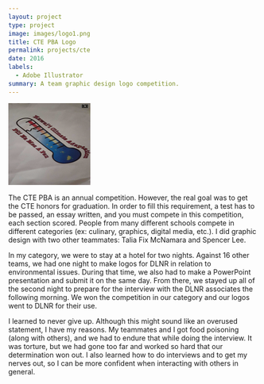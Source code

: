 ```yaml
---
layout: project
type: project
image: images/logo1.png
title: CTE PBA Logo
permalink: projects/cte
date: 2016
labels:
  - Adobe Illustrator
summary: A team graphic design logo competition.
---
```


<img class="ui medium right floated rounded image" src="../images/logo1.png">

The CTE PBA is an annual competition.  However, the real goal was to get the CTE honors for graduation.  In order to fill this requirement, a test has to be passed, an essay written, and you must compete in this competition, each section scored.  People from many different schools compete in different categories (ex: culinary, graphics, digital media, etc.).  I did graphic design with two other teammates: Talia Fix McNamara and Spencer Lee. 

In my category, we were to stay at a hotel for two nights.  Against 16 other teams, we had one night to make logos for DLNR in relation to environmental issues.  During that time, we also had to make a PowerPoint presentation and submit it on the same day.  From there, we stayed up all of the second night to prepare for the interview with the DLNR associates the following morning.  We won the competition in our category and our logos went to DLNR for their use.

I learned to never give up.  Although this might sound like an overused statement, I have my reasons.  My teammates and I got food poisoning (along with others), and we had to endure that while doing the interview.  It was torture, but we had gone too far and worked so hard that our determination won out.  I also learned how to do interviews and to get my nerves out, so I can be more confident when interacting with others in general.
